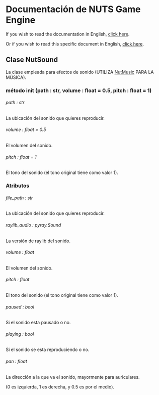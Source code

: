 # Documentación de NUTS Game Engine

If you wish to read the documentation in English, [click here](/DOCUMENTATION/INDEX.md).

Or if you wish to read this specific document in English, [click here](/DOCUMENTATION/FILES/NUTSOUND.md).

## Clase NutSound

La clase empleada para efectos de sonido (UTILIZA [NutMusic](/DOCUMENTATION_Ñ/FILES/NUTMUSIC.md) PARA LA MÚSICA).

### método init (path : str, volume : float = 0.5, pitch : float = 1)

###### path : str

La ubicación del sonido que quieres reproducir.

###### volume : float = 0.5

El volumen del sonido.

###### pitch : float = 1

El tono del sonido (el tono original tiene como valor 1).

### Atributos

###### file_path : str

La ubicación del sonido que quieres reproducir.

###### raylib_audio : pyray.Sound

La versión de raylib del sonido.

###### volume : float

El volumen del sonido.

###### pitch : float

El tono del sonido (el tono original tiene como valor 1).

###### paused : bool

Si el sonido esta pausado o no.

###### playing : bool

Si el sonido se esta reproduciendo o no.

###### pan : float

La dirección a la que va el sonido, mayormente para auriculares.

(0 es izquierda, 1 es derecha, y 0.5 es por el medio).

